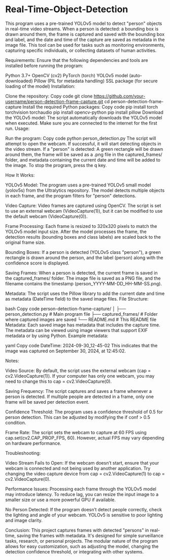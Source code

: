 # Real-Time-Object-Detection
This program uses a pre-trained YOLOv5 model to detect "person" objects in real-time video streams. When a person is detected: a bounding box is drawn around them, the frame is captured and saved with the bounding box and label, and the date and time of the capture are saved as metadata in the image file. This tool can be used for tasks such as monitoring environments, capturing specific individuals, or collecting datasets of human activities.

Requirements: Ensure that the following dependencies and tools are installed before running the program:

Python 3.7+
OpenCV (cv2)
PyTorch (torch)
YOLOv5 model (auto-downloaded)
Pillow (PIL for metadata handling)
SSL package (for secure loading of the model)
Installation:

Clone the repository:
Copy code
git clone https://github.com/your-username/person-detection-frame-capture.git
cd person-detection-frame-capture
Install the required Python packages:
Copy code
pip install torch torchvision torchaudio
pip install opencv-python
pip install pillow
Download the YOLOv5 model: The script automatically downloads the YOLOv5 model when executed. Make sure you are connected to the internet for the first run.
Usage:

Run the program:
Copy code
python person_detection.py
The script will attempt to open the webcam. If successful, it will start detecting objects in the video stream.
If a "person" is detected: A green rectangle will be drawn around them, the frame will be saved as a .png file in the captured_frames/ folder, and metadata containing the current date and time will be added to the image.
To stop the program, press the q key.

How It Works:

YOLOv5 Model: 
The program uses a pre-trained YOLOv5 small model (yolov5s) from the Ultralytics repository. The model detects multiple objects in each frame, and the program filters for "person" detections.

Video Capture: 
Video frames are captured using OpenCV. The script is set to use an external webcam (VideoCapture(1)), but it can be modified to use the default webcam (VideoCapture(0)).

Frame Processing: 
Each frame is resized to 320x320 pixels to match the YOLOv5 model input size. After the model processes the frame, the detection results (bounding boxes and class labels) are scaled back to the original frame size.

Bounding Boxes: 
If a person is detected (YOLOv5 class "person"), a green rectangle is drawn around the person, and the label (person) along with the confidence score is displayed.

Saving Frames:
When a person is detected, the current frame is saved in the captured_frames/ folder. The image file is saved as a PNG file, and the filename contains the timestamp (person_YYYY-MM-DD_HH-MM-SS.png).

Metadata: 
The script uses the Pillow library to add the current date and time as metadata (DateTime field) to the saved image files.
File Structure:

bash
Copy code
person-detection-frame-capture/
│
├── person_detection.py          # Main program file
├── captured_frames/             # Folder where captured images are saved
└── README.md                    # This README file
Metadata: Each saved image has metadata that includes the capture time. The metadata can be viewed using image viewers that support EXIF metadata or by using Python. Example metadata:

yaml
Copy code
DateTime: 2024-09-30_12-45-02
This indicates that the image was captured on September 30, 2024, at 12:45:02.


Notes:

Video Source: 
By default, the script uses the external webcam (cap = cv2.VideoCapture(1)). If your computer has only one webcam, you may need to change this to cap = cv2.VideoCapture(0).

Saving Frequency: 
The script captures and saves a frame whenever a person is detected. If multiple people are detected in a frame, only one frame will be saved per detection event.

Confidence Threshold: 
The program uses a confidence threshold of 0.5 for person detection. This can be adjusted by modifying the if conf > 0.5 condition.

Frame Rate: 
The script sets the webcam to capture at 60 FPS using cap.set(cv2.CAP_PROP_FPS, 60). However, actual FPS may vary depending on hardware performance.

Troubleshooting:

Video Stream Fails to Open: 
If the webcam doesn’t start, ensure that your webcam is connected and not being used by another application. Try changing the video capture device from cap = cv2.VideoCapture(1) to cap = cv2.VideoCapture(0).

Performance Issues: 
Processing each frame through the YOLOv5 model may introduce latency. To reduce lag, you can resize the input image to a smaller size or use a more powerful GPU if available.

No Person Detected: 
If the program doesn’t detect people correctly, check the lighting and angle of your webcam. YOLOv5 is sensitive to poor lighting and image clarity.

Conclusion: 
This project captures frames with detected "persons" in real-time, saving the frames with metadata. It's designed for simple surveillance tasks, research, or personal projects. The modular nature of the program allows for easy customization, such as adjusting the model, changing the detection confidence threshold, or integrating with other systems.